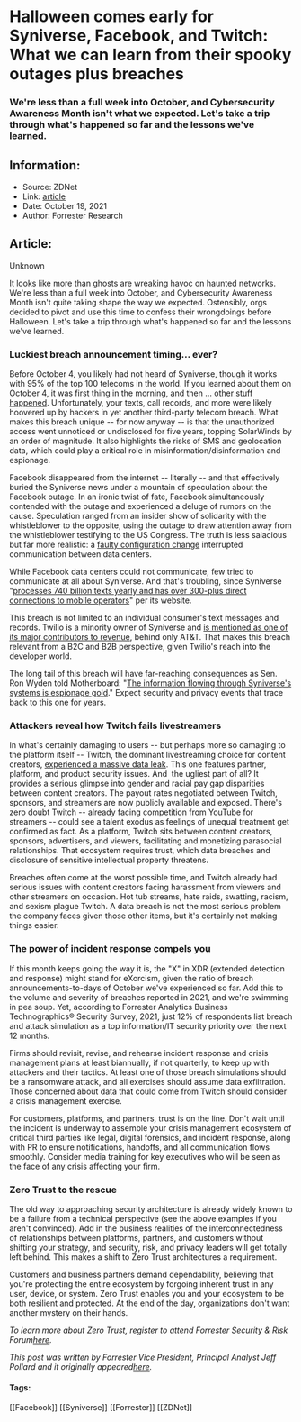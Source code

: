 # Halloween comes early for Syniverse, Facebook, and Twitch: What we can learn from their spooky outages plus breaches
### We're less than a full week into October, and Cybersecurity Awareness Month isn't what we expected. Let's take a trip through what's happened so far and the lessons we've learned.

## Information:
+ Source: ZDNet
+ Link: [article](https://www.zdnet.com/article/halloween-comes-early-for-syniverse-facebook-and-twitch-what-we-can-learn-from-their-spooky-outages-plus-breaches/)
+ Date: October 19, 2021
+ Author: Forrester Research


## Article:
Unknown

It looks like more than ghosts are wreaking havoc on haunted networks. We're less than a full week into October, and Cybersecurity Awareness Month isn't quite taking shape the way we expected. Ostensibly, orgs decided to pivot and use this time to confess their wrongdoings before Halloween. Let's take a trip through what's happened so far and the lessons we've learned. 

### **Luckiest breach announcement timing… ever?**

Before October 4, you likely had not heard of Syniverse, though it works with 95% of the top 100 telecoms in the world. If you learned about them on October 4, it was first thing in the morning, and then … [other stuff happened](https://www.forrester.com/blogs/facebooks-outage-breaking-the-ad-empire-for-a-day/?utm_source=zdnet&utm_medium=pr&utm_campaign=sr). Unfortunately, your texts, call records, and more were likely hoovered up by hackers in yet another third-party telecom breach. What makes this breach unique -- for now anyway -- is that the unauthorized access went unnoticed or undisclosed for five years, topping SolarWinds by an order of magnitude. It also highlights the risks of SMS and geolocation data, which could play a critical role in misinformation/disinformation and espionage. 


Facebook disappeared from the internet -- literally -- and that effectively buried the Syniverse news under a mountain of speculation about the Facebook outage. In an ironic twist of fate, Facebook simultaneously contended with the outage and experienced a deluge of rumors on the cause. Speculation ranged from an insider show of solidarity with the whistleblower to the opposite, using the outage to draw attention away from the whistleblower testifying to the US Congress. The truth is less salacious but far more realistic: a [faulty configuration change](https://engineering.fb.com/2021/10/04/networking-traffic/outage/) interrupted communication between data centers. 

While Facebook data centers could not communicate, few tried to communicate at all about Syniverse. And that's troubling, since Syniverse "[processes 740 billion texts yearly and has over 300-plus direct connections to mobile operators](https://www.syniverse.com/products/operator-messaging)" per its website. 

This breach is not limited to an individual consumer's text messages and records. Twilio is a minority owner of Syniverse and [is mentioned as one of its major contributors to revenue](https://www.sec.gov/Archives/edgar/data/1839175/000119312521284329/d234831dprem14a.htm#toc234831_9), behind only AT&T. That makes this breach relevant from a B2C and B2B perspective, given Twilio's reach into the developer world. 

The long tail of this breach will have far-reaching consequences as Sen. Ron Wyden told Motherboard: "[The information flowing through Syniverse's systems is espionage gold](https://www.vice.com/en/article/z3xpm8/company-that-routes-billions-of-text-messages-quietly-says-it-was-hacked)." Expect security and privacy events that trace back to this one for years. 

### **Attackers reveal how Twitch fails livestreamers**

In what's certainly damaging to users -- but perhaps more so damaging to the platform itself -- Twitch, the dominant livestreaming choice for content creators, [experienced a massive data leak](https://www.zdnet.com/article/twitch-source-code-business-data-gamer-payouts-leaked-in-massive-hack/). This one features partner, platform, and product security issues. And  the ugliest part of all? It provides a serious glimpse into gender and racial pay gap disparities between content creators. The payout rates negotiated between Twitch, sponsors, and streamers are now publicly available and exposed. There's zero doubt Twitch -- already facing competition from YouTube for streamers -- could see a talent exodus as feelings of unequal treatment get confirmed as fact. As a platform, Twitch sits between content creators, sponsors, advertisers, and viewers, facilitating and monetizing parasocial relationships. That ecosystem requires trust, which data breaches and disclosure of sensitive intellectual property threatens. 






Breaches often come at the worst possible time, and Twitch already had serious issues with content creators facing harassment from viewers and other streamers on occasion. Hot tub streams, hate raids, swatting, racism, and sexism plague Twitch. A data breach is not the most serious problem the company faces given those other items, but it's certainly not making things easier. 

### **The power of incident response compels you**

If this month keeps going the way it is, the "X" in XDR (extended detection and response) might stand for eXorcism, given the ratio of breach announcements-to-days of October we've experienced so far. Add this to the volume and severity of breaches reported in 2021, and we're swimming in pea soup. Yet, according to Forrester Analytics Business Technographics® Security Survey, 2021, just 12% of respondents list breach and attack simulation as a top information/IT security priority over the next 12 months. 

Firms should revisit, revise, and rehearse incident response and crisis management plans at least biannually, if not quarterly, to keep up with attackers and their tactics. At least one of those breach simulations should be a ransomware attack, and all exercises should assume data exfiltration. Those concerned about data that could come from Twitch should consider a crisis management exercise. 

For customers, platforms, and partners, trust is on the line. Don't wait until the incident is underway to assemble your crisis management ecosystem of critical third parties like legal, digital forensics, and incident response, along with PR to ensure notifications, handoffs, and all communication flows smoothly. Consider media training for key executives who will be seen as the face of any crisis affecting your firm. 

### **Zero Trust to the rescue**

The old way to approaching security architecture is already widely known to be a failure from a technical perspective (see the above examples if you aren't convinced). Add in the business realities of the interconnectedness of relationships between platforms, partners, and customers without shifting your strategy, and security, risk, and privacy leaders will get totally left behind. This makes a shift to Zero Trust architectures a requirement. 

Customers and business partners demand dependability, believing that you're protecting the entire ecosystem by forgoing inherent trust in any user, device, or system. Zero Trust enables you and your ecosystem to be both resilient and protected. At the end of the day, organizations don't want another mystery on their hands. 

*To learn more about Zero Trust, register to attend Forrester Security & Risk Forum*[*here*](https://www.forrester.com/event/security-risk/?utm_source=zdnet&utm_medium=pr&utm_campaign=sr21na)*.*

*This post was written by Forrester Vice President, Principal Analyst Jeff Pollard and it originally appeared*[*here*](https://www.forrester.com/blogs/halloween-comes-early-for-syniverse-fb-and-twitch-what-we-can-learn-from-their-spooky-outages-breaches/?utm_source=zdnet&utm_medium=pr&utm_campaign=sr)*.*





#### Tags:
[[Facebook]] [[Syniverse]] [[Forrester]] [[ZDNet]]
